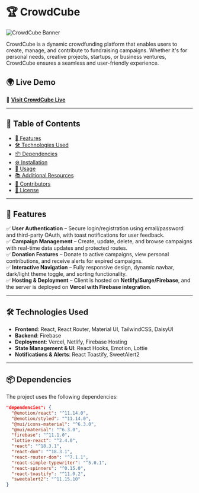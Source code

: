 # 🏆 CrowdCube  
![CrowdCube Banner](https://i.ibb.co/vCG8d5dr/crowd.png)  


CrowdCube is a dynamic crowdfunding platform that enables users to create, manage, and contribute to fundraising campaigns. Whether it's for personal needs, creative projects, startups, or business ventures, CrowdCube ensures a seamless and user-friendly experience.  




## 🌍 Live Demo  
🔗 **[Visit CrowdCube Live](https://crowdcube-1249a.web.app/)**  

---

## 📌 Table of Contents  

- [🚀 Features](#-features)  
- [🛠️ Technologies Used](#%EF%B8%8F-technologies-used)  
- [📦 Dependencies](#-dependencies)  
- [⚙️ Installation](#%EF%B8%8F-installation)  
- [📖 Usage](#-usage)  
- [📚 Additional Resources](#-additional-resources)  
- [🤝 Contributors](#-contributors)  
- [📜 License](#-license)  

---

## 🚀 Features  

✅ **User Authentication** – Secure login/registration using email/password and third-party OAuth, with toast notifications for user feedback.  
✅ **Campaign Management** – Create, update, delete, and browse campaigns with real-time data updates and protected routes.  
✅ **Donation Features** – Donate to active campaigns, view personal contributions, and receive alerts for expired campaigns.  
✅ **Interactive Navigation** – Fully responsive design, dynamic navbar, dark/light theme toggle, and sorting functionality.  
✅ **Hosting & Deployment** – Client is hosted on **Netlify/Surge/Firebase**, and the server is deployed on **Vercel with Firebase integration**.  

---

## 🛠️ Technologies Used  

- **Frontend**: React, React Router, Material UI, TailwindCSS, DaisyUI  
- **Backend**: Firebase  
- **Deployment**: Vercel, Netlify, Firebase Hosting  
- **State Management & UI**: React Hooks, Emotion, Lottie  
- **Notifications & Alerts**: React Toastify, SweetAlert2  

---

## 📦 Dependencies  

The project uses the following dependencies:  

```json
"dependencies": {
  "@emotion/react": "^11.14.0",
  "@emotion/styled": "^11.14.0",
  "@mui/icons-material": "^6.3.0",
  "@mui/material": "^6.3.0",
  "firebase": "^11.1.0",
  "lottie-react": "^2.4.0",
  "react": "^18.3.1",
  "react-dom": "^18.3.1",
  "react-router-dom": "^7.1.1",
  "react-simple-typewriter": "^5.0.1",
  "react-spinners": "^0.15.0",
  "react-toastify": "^11.0.2",
  "sweetalert2": "^11.15.10"
}

